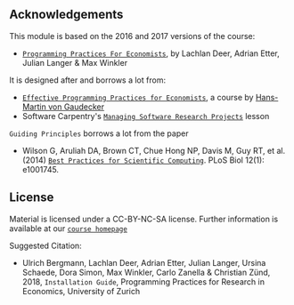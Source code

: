 ## Acknowledgements

This module is based on the 2016 and 2017 versions of the course:

* [`Programming Practices For Economists`](pp4rs.github.io/2017-uzh), by Lachlan Deer, Adrian Etter, Julian Langer & Max Winkler

It is designed after and borrows a lot from:

* [`Effective Programming Practices for Economists`](http://wiwi.uni-bonn.de/gaudecker/teaching/prog_econ_slides.html#prog-econ-slides), a course by [Hans-Martin von Gaudecker](http://wiwi.uni-bonn.de/gaudecker/index.html)
* Software Carpentry's [`Managing Software Research Projects`](https://swcarpentry.github.io/managing-research-software-projects/) lesson

`Guiding Principles` borrows a lot from the paper

* Wilson G, Aruliah DA, Brown CT, Chue Hong NP, Davis M, Guy RT, et al. (2014) [`Best Practices for Scientific Computing`](https://doi.org/10.1371/journal.pbio.1001745). PLoS Biol 12(1): e1001745.

## License

Material is licensed under a CC-BY-NC-SA license. Further information is available at our [`course homepage`](pp4rs.github.io/2018-uzh)

Suggested Citation:

* Ulrich Bergmann, Lachlan Deer, Adrian Etter, Julian Langer, Ursina Schaede, Dora Simon, Max Winkler, Carlo Zanella & Christian Zünd, 2018, `Installation Guide`, Programming Practices for Research in Economics, University of Zurich
